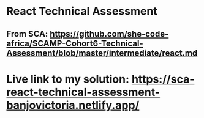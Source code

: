 # React Technical Assessment

## From SCA: https://github.com/she-code-africa/SCAMP-Cohort6-Technical-Assessment/blob/master/intermediate/react.md

# Live link to my solution: https://sca-react-technical-assessment-banjovictoria.netlify.app/
